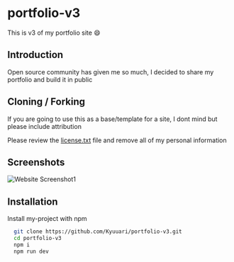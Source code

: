 
# portfolio-v3
This is v3 of my portfolio site 😄

## Introduction
Open source community has given me so much, I decided to share my portfolio and build it in public





## Cloning / Forking

If you are going to use this as a base/template for a site, I dont mind but please include attribution 

Please review the [license.txt](https://github.com/Kyuuari/portfolio-v3/blob/main/LICENSE.txt) file and remove all of my personal information


## Screenshots

![Website Screenshot1](https://media.discordapp.net/attachments/801156110752284702/1103785276356165702/Screenshot_2023-05-04_at_4.48.16_PM.png?width=1410&height=806)



## Installation

Install my-project with npm

```bash
  git clone https://github.com/Kyuuari/portfolio-v3.git
  cd portfolio-v3
  npm i
  npm run dev
```
    
